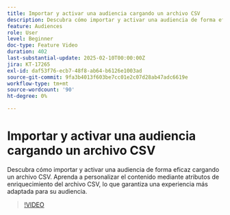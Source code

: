 ```yaml
---
title: Importar y activar una audiencia cargando un archivo CSV
description: Descubra cómo importar y activar una audiencia de forma eficaz cargando un archivo CSV en AJO. Aprenda a personalizar el contenido mediante atributos de enriquecimiento del archivo CSV, lo que garantiza una experiencia más adaptada para su audiencia.
feature: Audiences
role: User
level: Beginner
doc-type: Feature Video
duration: 402
last-substantial-update: 2025-02-10T00:00:00Z
jira: KT-17265
exl-id: daf53f76-ecb7-48f8-ab64-b6126e1003ad
source-git-commit: 9fa3b4013f603be7cc01e2c07d28ab47adc6619e
workflow-type: tm+mt
source-wordcount: '90'
ht-degree: 0%

---
```


# Importar y activar una audiencia cargando un archivo CSV

Descubra cómo importar y activar una audiencia de forma eficaz cargando un archivo CSV. Aprenda a personalizar el contenido mediante atributos de enriquecimiento del archivo CSV, lo que garantiza una experiencia más adaptada para su audiencia.

>[!VIDEO](https://video.tv.adobe.com/v/3444298/?learn=on&enablevpops)

